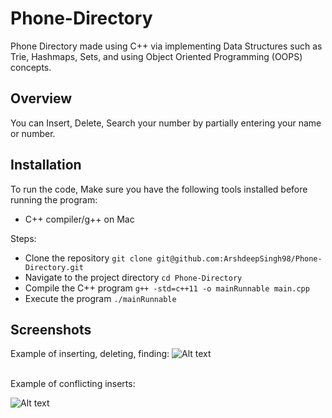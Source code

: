 # Phone-Directory
Phone Directory made using C++ via implementing Data Structures such as Trie, Hashmaps, Sets, and using Object Oriented Programming (OOPS) concepts. 

## Overview

You can Insert, Delete, Search your number by partially entering your name or number.

## Installation
To run the code, Make sure you have the following tools installed before running the program:
- C++ compiler/g++ on Mac

Steps:
- Clone the repository
 ```git clone git@github.com:ArshdeepSingh98/Phone-Directory.git```
- Navigate to the project directory
```cd Phone-Directory``` 
- Compile the C++ program
```g++ -std=c++11 -o mainRunnable main.cpp```
- Execute the program
```./mainRunnable```

## Screenshots
Example of inserting, deleting, finding:
![Alt text](showcase.png)

<br>
Example of conflicting inserts:

![Alt text](showcase2.png)